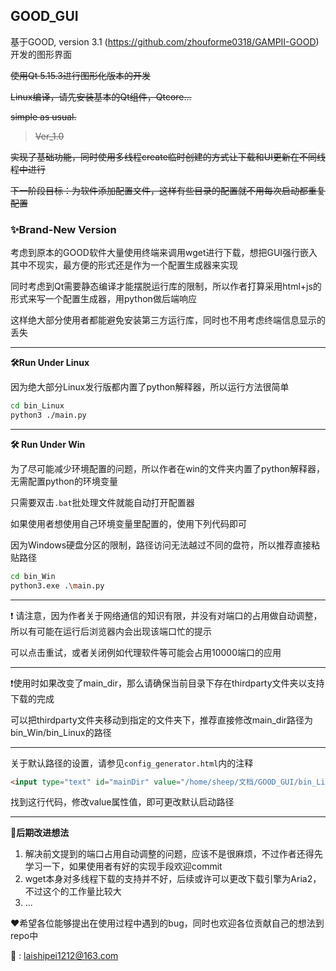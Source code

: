 ## GOOD_GUI

基于GOOD, version 3.1 (https://github.com/zhouforme0318/GAMPII-GOOD) 开发的图形界面

~~使用Qt 5.15.3进行图形化版本的开发~~

~~Linux编译，请先安装基本的Qt组件，Qtcore...~~

~~simple as usual.~~

> ~~Ver_1.0~~

~~实现了基础功能，同时使用多线程create临时创建的方式让下载和UI更新在不同线程中进行~~

~~下一阶段目标：为软件添加配置文件，这样有些目录的配置就不用每次启动都重复配置~~

### :sparkles:Brand-New Version

考虑到原本的GOOD软件大量使用终端来调用wget进行下载，想把GUI强行嵌入其中不现实，最方便的形式还是作为一个配置生成器来实现

同时考虑到Qt需要静态编译才能摆脱运行库的限制，所以作者打算采用html+js的形式来写一个配置生成器，用python做后端响应

这样绝大部分使用者都能避免安装第三方运行库，同时也不用考虑终端信息显示的丢失

---

**🛠️Run Under Linux**

因为绝大部分Linux发行版都内置了python解释器，所以运行方法很简单

```bash
cd bin_Linux
python3 ./main.py
```

---

**🛠️ Run Under Win**

为了尽可能减少环境配置的问题，所以作者在win的文件夹内置了python解释器，无需配置python的环境变量

只需要双击`.bat`批处理文件就能自动打开配置器

如果使用者想使用自己环境变量里配置的，使用下列代码即可

因为Windows硬盘分区的限制，路径访问无法越过不同的盘符，所以推荐直接粘贴路径

```bash
cd bin_Win
python3.exe .\main.py
```

---

:exclamation: 请注意，因为作者关于网络通信的知识有限，并没有对端口的占用做自动调整，所以有可能在运行后浏览器内会出现该端口忙的提示

可以点击重试，或者关闭例如代理软件等可能会占用10000端口的应用

---

:exclamation:使用时如果改变了main_dir，那么请确保当前目录下存在thirdparty文件夹以支持下载的完成

​	 可以把thirdparty文件夹移动到指定的文件夹下，推荐直接修改main_dir路径为bin_Win/bin_Linux的路径

---

关于默认路径的设置，请参见`config_generator.html`内的注释

```html
<input type="text" id="mainDir" value="/home/sheep/文档/GOOD_GUI/bin_Linux">
```

找到这行代码，修改value属性值，即可更改默认启动路径

---

**:rocket:后期改进想法**

1. 解决前文提到的端口占用自动调整的问题，应该不是很麻烦，不过作者还得先学习一下，如果使用者有好的实现手段欢迎commit
2. wget本身对多线程下载的支持并不好，后续或许可以更改下载引擎为Aria2，不过这个的工作量比较大
3. ...

:heart:希望各位能够提出在使用过程中遇到的bug，同时也欢迎各位贡献自己的想法到repo中

:e-mail: : laishipei1212@163.com
